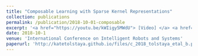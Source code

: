 ```yaml
---
title: "Composable Learning with Sparse Kernel Representations"
collection: publications
permalink: /publication/2018-10-01-composable
excerpt: '<a href="https://youtu.be/kWIigy5MWdU"> [Video] </a> <a href="http://katetolstaya.github.io/files/Composable_Learning_Poster.pdf"> [Poster] </a>  </a> <a href="http://katetolstaya.github.io/files/Composable_Learning_slides.pdf"> [Slides] </a> <a href="https://github.com/katetolstaya/kernelrl"> [Code] </a> '
date: 2018-10-1
venue: 'International Conference on Intelligent Robots and Systems'
paperurl: 'http://katetolstaya.github.io/files/c_2018_tolstaya_etal_b.pdf'
---
```


